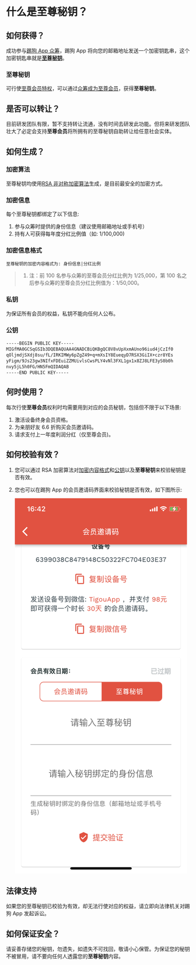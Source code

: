 # 什么是至尊秘钥？

## 如何获得？

成功参与[踢狗 App 众筹](../crowdfunding.md#如何参与众筹)，踢狗 App 将向您的邮箱地址发送一个加密钥匙串，这个加密钥匙串就是[**至尊秘钥**](#至尊秘钥)。

### 至尊秘钥

可行使[至尊会员特权](../crowdfunding.md#至尊会员特权)，可以通过[众筹成为至尊会员](../crowdfunding.md#至尊会员)，获得**至尊秘钥**。

## 是否可以转让？

目前研发团队有限，暂不支持转让流通，没有时间去研发此功能。但将来研发团队壮大了必定会支持**至尊会员**将所拥有的至尊秘钥自助转让给任意社会实体。

## 如何生成？

### 加密算法

至尊秘钥均使用[RSA 非对称加密算法](https://baike.baidu.com/item/RSA%E7%AE%97%E6%B3%95/263310?fromtitle=RSA&fromid=210678&fr=aladdin)生成，是目前最安全的加密方式。

### 加密信息

每个至尊秘钥都绑定了以下信息:

1. 参与众筹时提供的身份信息（建议使用邮箱地址或手机号）
1. 持有人可获得每年度分红比例值（如: 1/100,000)

### 加密信息格式

```
至尊秘钥的加密内容格式为: 身份信息|分红比例
```

> 1. 注：前 100 名参与众筹的至尊会员分红比例为 1/25,000，第 100 名之后参与众筹的至尊会员分红比例值为：1/50,000。

### 私钥

为保证所有会员的权益，私钥不能向任何人公布。

### 公钥

```
-----BEGIN PUBLIC KEY-----
MIGfMA0GCSqGSIb3DQEBAQUAA4GNADCBiQKBgQC8V8vUpXxmAUno96iud4jCzIf0
qOljmdjSXdj8su/fL/IRKIMWy6pZgZ49+q+mXsIY8EueqyD7RSX3GiIX+czr8YEs
yFigm/9Js23gw3NIfxFDEuiZZMUivlsCwsPLY4vNl3FXL1gx1x8ZJ8LFE3yS0b0h
nvy5jL5h0FG/HN5FmQIDAQAB
-----END PUBLIC KEY-----
```

## 何时使用？

每次行使**至尊会员**权利时均需要用到对应的会员秘钥，包括但不限于以下场景:

1. 激活设备终身会员资格。
1. 为亲朋好友 6.6 折购买会员邀请码。
1. 请求支付上一年度利润分红（仅至尊会员)。

## 如何校验有效？

1. 您可以通过 RSA 加密算法对[加密内容格式](#加密内容格式)和[公钥](#公钥)以及**至尊秘钥**来校验秘钥是否有效。
1. 您也可以在踢狗 App 的会员邀请码界面来校验秘钥是否有效，如下图所示:

   ![alt 会员邀请码](../images/app/invitation_verify_page.png)

## 法律支持

如果您的至尊秘钥已校验为有效，却无法行使对应的权益，请立即向法律机关对踢狗 App 发起诉讼。

## 如何保证安全？

请妥善存储您的秘钥，勿遗失，如遗失不可找回，敬请小心保管。为保证您的秘钥不被冒用，请不要向任何人透露您的**至尊秘钥**内容。
